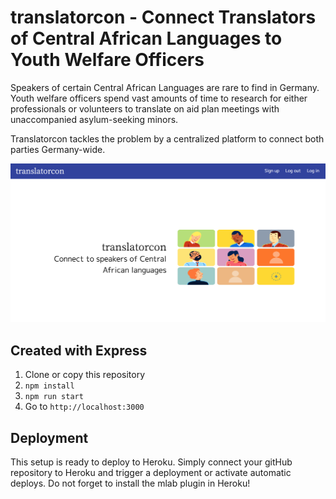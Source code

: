 # translatorcon - Connect Translators of Central African Languages to Youth Welfare Officers

Speakers of certain Central African Languages are rare to find in Germany.
Youth welfare officers spend vast amounts of time to research for either professionals or volunteers to translate on aid plan meetings with unaccompanied asylum-seeking minors.

Translatorcon tackles the problem by a centralized platform to connect both parties Germany-wide.

![Screen Shot](https://github.com/AstiV/w6-project/blob/master/img/ScreenShot.png)

## Created with Express

1. Clone or copy this repository
2. `npm install`
3. `npm run start`
4. Go to `http://localhost:3000`

## Deployment

This setup is ready to deploy to Heroku.
Simply connect your gitHub repository to Heroku and trigger a deployment or activate automatic deploys.
Do not forget to install the mlab plugin in Heroku!
